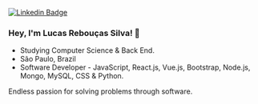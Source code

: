 
[![Linkedin Badge](https://img.shields.io/badge/-LinkedIn-blue?style=flat&logo=Linkedin&logoColor=white&link=https://)](https://www.linkedin.com/in/lucas-reboucas-silva/)

### Hey, I'm Lucas Rebouças Silva! 👋

- Studying Computer Science & Back End.
- São Paulo, Brazil
- Software Developer - JavaScript, React.js, Vue.js, Bootstrap, Node.js, Mongo, MySQL, CSS & Python.

Endless passion for solving problems through software.
